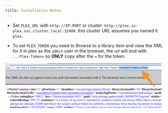 ```yaml
---
title: Installation Notes
---
```


- Set `PLEX_URL` with `http://IP:PORT` or cluster: `http://plex.ix-plex.svc.cluster.local:32400`. this cluster URL assumes you named it `plex`.

- To set `PLEX_TOKEN` you need to Browse to a library item and view the XML for it in plex as the `admin` user in the browser, the url will end with `...Plex-Token=` so **ONLY** copy after the `=` for the token.

![xml_info_token.png](./img/xml_info_token.png)
